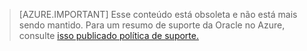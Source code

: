 > [AZURE.IMPORTANT]  Esse conteúdo está obsoleta e não está mais sendo mantido.  Para um resumo de suporte da Oracle no Azure, consulte [isso publicado política de suporte.](http://www.oracle.com/technetwork/topics/cloud/faq-1963009.html#support)